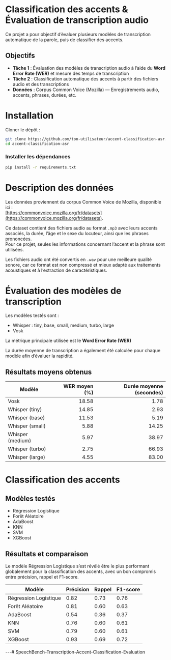# Classification des accents & Évaluation de transcription audio

Ce projet a pour objectif d’évaluer plusieurs modèles de transcription automatique de la parole, puis de classifier des accents.

## Objectifs

- **Tâche 1** : Évaluation des modèles de transcription audio à l’aide du **Word Error Rate (WER)** et mesure des temps de transcription
- **Tâche 2** : Classification automatique des accents à partir des fichiers audio et des transcriptions
- **Données** : Corpus Common Voice (Mozilla) — Enregistrements audio, accents, phrases, durées, etc.

# Installation

Cloner le dépôt :  
```bash
git clone https://github.com/ton-utilisateur/accent-classification-asr.git
cd accent-classification-asr
```
### Installer les dépendances

```bash
pip install -r requirements.txt
```

# Description des données

Les données proviennent du corpus Common Voice de Mozilla, disponible ici :  
[https://commonvoice.mozilla.org/fr/datasets](https://commonvoice.mozilla.org/fr/datasets).  

Ce dataset contient des fichiers audio au format `.mp3` avec leurs accents associés, la durée, l’âge et le sexe du locuteur, ainsi que les phrases prononcées.  
Pour ce projet, seules les informations concernant l’accent et la phrase sont utilisées.  

Les fichiers audio ont été convertis en `.wav` pour une meilleure qualité sonore, car ce format est non compressé et mieux adapté aux traitements acoustiques et à l’extraction de caractéristiques.

# Évaluation des modèles de transcription

Les modèles testés sont :  
- Whisper : tiny, base, small, medium, turbo, large  
- Vosk  

La métrique principale utilisée est le **Word Error Rate (WER)**

La durée moyenne de transcription a également été calculée pour chaque modèle afin d’évaluer la rapidité.

## Résultats moyens obtenus

| Modèle           | WER moyen (%) | Durée moyenne (secondes) |
|------------------|--------------:|-------------------------:|
| Vosk             |         18.58 |                     1.78 |
| Whisper (tiny)   |         14.85 |                     2.93 |
| Whisper (base)   |         11.53 |                     5.19 |
| Whisper (small)  |          5.88 |                    14.25 |
| Whisper (medium) |          5.97 |                    38.97 |
| Whisper (turbo)  |          2.75 |                    66.93 |
| Whisper (large)  |          4.55 |                    83.00 |


# Classification des accents

## Modèles testés

- Régression Logistique  
- Forêt Aléatoire  
- AdaBoost  
- KNN  
- SVM  
- XGBoost  

## Résultats et comparaison

Le modèle Régression Logistique s’est révélé être le plus performant globalement pour la classification des accents, avec un bon compromis entre précision, rappel et F1-score.

| Modèle                | Précision | Rappel | F1-score |
|-----------------------|-----------|--------|----------|
| Régression Logistique | 0.82      | 0.73   | 0.76     |
| Forêt Aléatoire       | 0.81      | 0.60   | 0.63     |
| AdaBoost              | 0.54      | 0.36   | 0.37     |
| KNN                   | 0.76      | 0.60   | 0.61     |
| SVM                   | 0.79      | 0.60   | 0.61     |
| XGBoost               | 0.93      | 0.69   | 0.72     |

---#   S p e e c h B e n c h - T r a n s c r i p t i o n - A c c e n t - C l a s s i f i c a t i o n - E v a l u a t i o n  
 